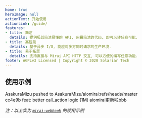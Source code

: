 ```yaml
---
home: true
heroImage: null
actionText: 开始使用
actionLink: /guide/
features:
- title: 简洁
  details: 提供极其简洁易懂的 API, 用最简洁的代码, 即可玩转任意可能.
- title: 高性能
  details: 基于异步 I/O, 能应对多方同时请求的生产环境.
- title: 易于拓展
  details: 支持直接与 Mirai API HTTP 交互, 可以方便的编写任意功能.
footer: AGPLv3 Licensed | Copyright © 2020 Solariar Tech
---
```


## 使用示例

<PanelView title="SiGNAL Bot开发群(15)">
  <ChatMessage nickname="SiGNAL酱" avatar="https://q1.qlogo.cn/g?b=qq&nk=3021308132&s=0">AsakuraMizu pushed to AsakuraMizu/aiomirai:refs/heads/master<br/>cc4e9b feat: better call_action logic (1M)</ChatMessage>
  <ChatMessage nickname="water_lift" avatar="https://q1.qlogo.cn/g?b=qq&nk=2677294549&s=0">aiomirai更新啦bbb</ChatMessage>
</PanelView>

*注：以上实为 [`mirai-webhook`](https://github.com/AsakuraMizu/mirai-webhook) 的使用示例*